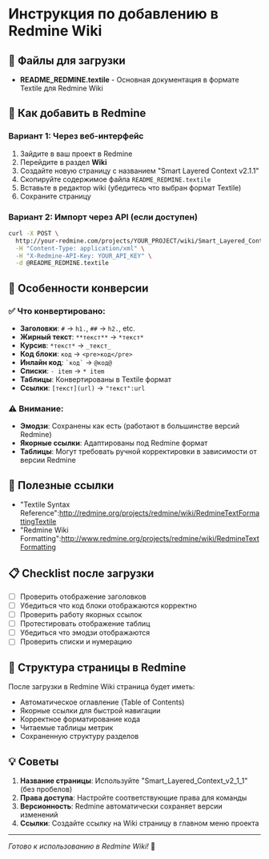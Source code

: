 # Инструкция по добавлению в Redmine Wiki

## 📝 Файлы для загрузки

- **README_REDMINE.textile** - Основная документация в формате Textile для Redmine Wiki

## 🔧 Как добавить в Redmine

### Вариант 1: Через веб-интерфейс
1. Зайдите в ваш проект в Redmine
2. Перейдите в раздел **Wiki**
3. Создайте новую страницу с названием "Smart Layered Context v2.1.1"
4. Скопируйте содержимое файла `README_REDMINE.textile`
5. Вставьте в редактор wiki (убедитесь что выбран формат Textile)
6. Сохраните страницу

### Вариант 2: Импорт через API (если доступен)
```bash
curl -X POST \
  http://your-redmine.com/projects/YOUR_PROJECT/wiki/Smart_Layered_Context.xml \
  -H "Content-Type: application/xml" \
  -H "X-Redmine-API-Key: YOUR_API_KEY" \
  -d @README_REDMINE.textile
```

## 🎨 Особенности конверсии

### ✅ Что конвертировано:
- **Заголовки**: `#` → `h1.`, `##` → `h2.`, etc.
- **Жирный текст**: `**текст**` → `*текст*`
- **Курсив**: `*текст*` → `_текст_`
- **Код блоки**: ````код```` → `<pre>код</pre>`
- **Инлайн код**: `` `код` `` → `@код@`
- **Списки**: `- item` → `* item`
- **Таблицы**: Конвертированы в Textile формат
- **Ссылки**: `[текст](url)` → `"текст":url`

### ⚠️ Внимание:
- **Эмодзи**: Сохранены как есть (работают в большинстве версий Redmine)
- **Якорные ссылки**: Адаптированы под Redmine формат
- **Таблицы**: Могут требовать ручной корректировки в зависимости от версии Redmine

## 🔗 Полезные ссылки

- "Textile Syntax Reference":http://redmine.org/projects/redmine/wiki/RedmineTextFormattingTextile
- "Redmine Wiki Formatting":http://www.redmine.org/projects/redmine/wiki/RedmineTextFormatting

## 📋 Checklist после загрузки

- [ ] Проверить отображение заголовков
- [ ] Убедиться что код блоки отображаются корректно
- [ ] Проверить работу якорных ссылок
- [ ] Протестировать отображение таблиц
- [ ] Убедиться что эмодзи отображаются
- [ ] Проверить списки и нумерацию

## 🎯 Структура страницы в Redmine

После загрузки в Redmine Wiki страница будет иметь:
- Автоматическое оглавление (Table of Contents)
- Якорные ссылки для быстрой навигации
- Корректное форматирование кода
- Читаемые таблицы метрик
- Сохраненную структуру разделов

## 💡 Советы

1. **Название страницы**: Используйте "Smart_Layered_Context_v2_1_1" (без пробелов)
2. **Права доступа**: Настройте соответствующие права для команды
3. **Версионность**: Redmine автоматически сохраняет версии изменений
4. **Ссылки**: Создайте ссылку на Wiki страницу в главном меню проекта

---

*Готово к использованию в Redmine Wiki!* 🚀 